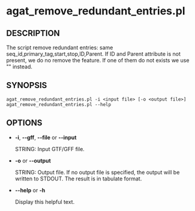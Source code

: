 # agat\_remove\_redundant\_entries.pl

## DESCRIPTION

The script remove redundant entries: same seq\_id,primary\_tag,start,stop,ID,Parent.
If ID and Parent attribute is not present, we do no remove the feature. If one of them
do not exists we use "" instead.

## SYNOPSIS

```
agat_remove_redundant_entries.pl -i <input file> [-o <output file>]
agat_remove_redundant_entries.pl --help
```

## OPTIONS

- **-i**, **--gff**, **--file** or **--input**

    STRING: Input GTF/GFF file.

- **-o** or **--output**

    STRING: Output file.  If no output file is specified, the output will be written to STDOUT. The result is in tabulate format.

- **--help** or **-h**

    Display this helpful text.

